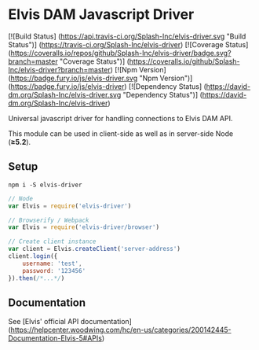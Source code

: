 # Elvis DAM Javascript Driver

[![Build Status]
(https://api.travis-ci.org/Splash-Inc/elvis-driver.svg "Build Status")]
(https://travis-ci.org/Splash-Inc/elvis-driver)
[![Coverage Status]
(https://coveralls.io/repos/github/Splash-Inc/elvis-driver/badge.svg?branch=master "Coverage Status")]
(https://coveralls.io/github/Splash-Inc/elvis-driver?branch=master)
[![Npm Version]
(https://badge.fury.io/js/elvis-driver.svg "Npm Version")]
(https://badge.fury.io/js/elvis-driver)
[![Dependency Status]
(https://david-dm.org/Splash-Inc/elvis-driver.svg "Dependency Status")]
(https://david-dm.org/Splash-Inc/elvis-driver)

Universal javascript driver for handling connections to Elvis DAM API.

This module can be used in client-side as well as in server-side Node
(**≥5.2**).

## Setup

```
npm i -S elvis-driver
```

```js
// Node
var Elvis = require('elvis-driver')

// Browserify / Webpack
var Elvis = require('elvis-driver/browser')

// Create client instance
var client = Elvis.createClient('server-address')
client.login({
    username: 'test',
    password: '123456'
}).then(/*...*/)
```

## Documentation

See [Elvis' official API documentation]
(https://helpcenter.woodwing.com/hc/en-us/categories/200142445-Documentation-Elvis-5#APIs)